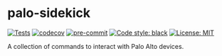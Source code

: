 # palo-sidekick

[![Tests](https://github.com/johnjtorres/palo-sidekick/actions/workflows/python-workflow.yml/badge.svg?branch=main)](https://github.com/johnjtorres/palo-sidekick/actions/workflows/python-workflow.yml)
[![codecov](https://codecov.io/gh/johnjtorres/palo-sidekick/branch/main/graph/badge.svg?token=ULNRCJGRRM)](https://codecov.io/gh/johnjtorres/palo-sidekick)
[![pre-commit](https://img.shields.io/badge/pre--commit-enabled-brightgreen?logo=pre-commit)](https://github.com/pre-commit/pre-commit)
[![Code style: black](https://img.shields.io/badge/code%20style-black-000000.svg)](https://github.com/psf/black)
[![License: MIT](https://img.shields.io/badge/License-MIT-purple.svg)](https://opensource.org/licenses/MIT)

A collection of commands to interact with Palo Alto devices.
